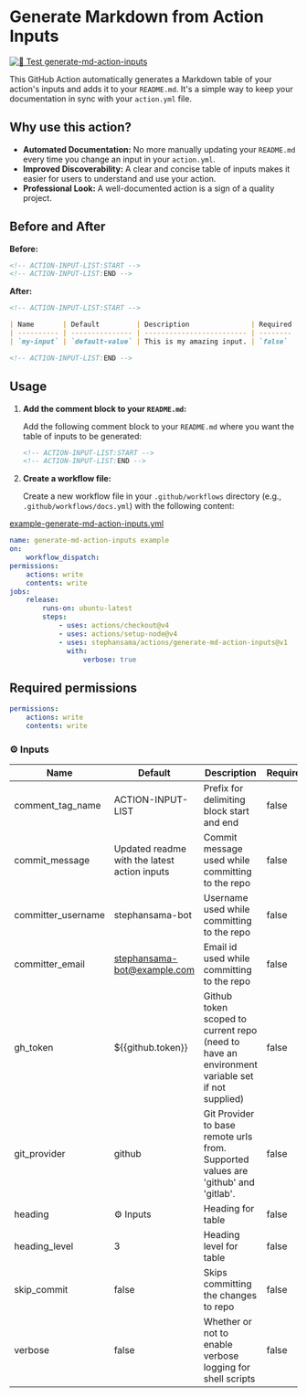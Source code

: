 # Generate Markdown from Action Inputs

[![🧪 Test generate-md-action-inputs](https://github.com/stephansama/actions/actions/workflows/test-generate-md-action-input.yml/badge.svg)](https://github.com/stephansama/actions/actions/workflows/test-generate-md-action-input.yml)

This GitHub Action automatically generates a Markdown table of your action's inputs and adds it to your `README.md`. It's a simple way to keep your documentation in sync with your `action.yml` file.

## Why use this action?

- **Automated Documentation:** No more manually updating your `README.md` every time you change an input in your `action.yml`.
- **Improved Discoverability:** A clear and concise table of inputs makes it easier for users to understand and use your action.
- **Professional Look:** A well-documented action is a sign of a quality project.

## Before and After

**Before:**

```markdown
<!-- ACTION-INPUT-LIST:START -->
<!-- ACTION-INPUT-LIST:END -->
```

**After:**

```markdown
<!-- ACTION-INPUT-LIST:START -->

| Name       | Default         | Description               | Required |
| ---------- | --------------- | ------------------------- | -------- |
| `my-input` | `default-value` | This is my amazing input. | `false`  |

<!-- ACTION-INPUT-LIST:END -->
```

## Usage

1. **Add the comment block to your `README.md`:**

    Add the following comment block to your `README.md` where you want the table of inputs to be generated:

    ```markdown
    <!-- ACTION-INPUT-LIST:START -->
    <!-- ACTION-INPUT-LIST:END -->
    ```

2. **Create a workflow file:**

    Create a new workflow file in your `.github/workflows` directory (e.g., `.github/workflows/docs.yml`) with the following content:

[example-generate-md-action-inputs.yml](../.github/workflows/examples/example-generate-md-action-inputs.yml)

```yaml
name: generate-md-action-inputs example
on:
    workflow_dispatch:
permissions:
    actions: write
    contents: write
jobs:
    release:
        runs-on: ubuntu-latest
        steps:
            - uses: actions/checkout@v4
            - uses: actions/setup-node@v4
            - uses: stephansama/actions/generate-md-action-inputs@v1
              with:
                  verbose: true
```

## Required permissions

```yaml
permissions:
    actions: write
    contents: write
```

<!-- ACTION-INPUT-LIST:START -->

### ⚙️ Inputs

| Name               | Default                                      | Description                                                                                    | Required |
| ------------------ | -------------------------------------------- | ---------------------------------------------------------------------------------------------- | -------- |
| comment_tag_name   | ACTION-INPUT-LIST                            | Prefix for delimiting block start and end                                                      | false    |
| commit_message     | Updated readme with the latest action inputs | Commit message used while committing to the repo                                               | false    |
| committer_username | stephansama-bot                              | Username used while committing to the repo                                                     | false    |
| committer_email    | <stephansama-bot@example.com>                | Email id used while committing to the repo                                                     | false    |
| gh_token           | ${{github.token}}                            | Github token scoped to current repo (need to have an environment variable set if not supplied) | false    |
| git_provider       | github                                       | Git Provider to base remote urls from. Supported values are 'github' and 'gitlab'.             | false    |
| heading            | ⚙️ Inputs                                    | Heading for table                                                                              | false    |
| heading_level      | 3                                            | Heading level for table                                                                        | false    |
| skip_commit        | false                                        | Skips committing the changes to repo                                                           | false    |
| verbose            | false                                        | Whether or not to enable verbose logging for shell scripts                                     | false    |

<!-- ACTION-INPUT-LIST:END -->
